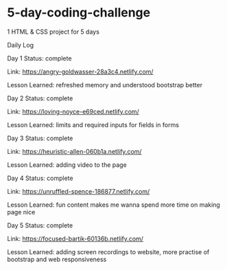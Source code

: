 # 5-day-coding-challenge
1 HTML &amp; CSS project for 5 days 

Daily Log

Day 1
Status: complete

Link: https://angry-goldwasser-28a3c4.netlify.com/

Lesson Learned: refreshed memory and understood bootstrap better

Day 2
Status: complete

Link: https://loving-noyce-e69ced.netlify.com/

Lesson Learned: limits and required inputs for fields in forms

Day 3
Status: complete

Link: https://heuristic-allen-060b1a.netlify.com/

Lesson Learned: adding video to the page

Day 4
Status: complete

Link: https://unruffled-spence-186877.netlify.com/

Lesson Learned: fun content makes me wanna spend more time on making page nice

Day 5
Status: complete

Link: https://focused-bartik-60136b.netlify.com/

Lesson Learned: adding screen recordings to website, more practise of bootstrap and web responsiveness
